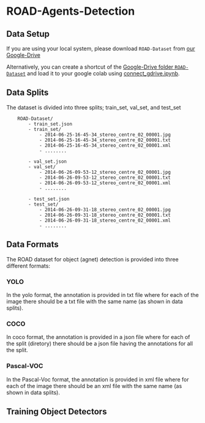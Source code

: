 
# ROAD-Agents-Detection

## Data Setup

If you are using your local system, please download `ROAD-Dataset` from [our Google-Drive](https://drive.google.com/drive/folders/1Y1XcSpdMU-vHnF_RjwQ-XAgJ2ovGBk61?usp=sharing)

Alternatively, you can create a shortcut of the [Google-Drive folder `ROAD-Dataset`](https://drive.google.com/drive/folders/1Y1XcSpdMU-vHnF_RjwQ-XAgJ2ovGBk61?usp=sharing) and load it to your google colab using [connect_gdrive.ipynb](./connect_gdrive.ipynb).

## Data Splits

The dataset is divided into three splits; train_set, val_set, and test_set

```
    ROAD-Dataset/
        - train_set.json
        - train_set/
            - 2014-06-25-16-45-34_stereo_centre_02_00001.jpg
            - 2014-06-25-16-45-34_stereo_centre_02_00001.txt
            - 2014-06-25-16-45-34_stereo_centre_02_00001.xml
            - ........

        - val_set.json
        - val_set/
            - 2014-06-26-09-53-12_stereo_centre_02_00001.jpg
            - 2014-06-26-09-53-12_stereo_centre_02_00001.txt
            - 2014-06-26-09-53-12_stereo_centre_02_00001.xml
            - ........

        - test_set.json
        - test_set/
            - 2014-06-26-09-31-18_stereo_centre_02_00001.jpg
            - 2014-06-26-09-31-18_stereo_centre_02_00001.txt
            - 2014-06-26-09-31-18_stereo_centre_02_00001.xml
            - ........

```

## Data Formats

The ROAD dataset for object (agnet) detection is provided into three different formats:

### YOLO

In the yolo format, the annotation is provided in txt file where for each of the image there should be a txt file with the same name (as shown in data splits).

### COCO

In coco format, the annotation is provided in a json file where for each of the split (diretory) there should be a json file having the annotations for all the split.

### Pascal-VOC

In the Pascal-Voc format, the annotation is provided in xml file where for each of the image there should be an xml file with the same name (as shown in data splits).

## Training Object Detectors

